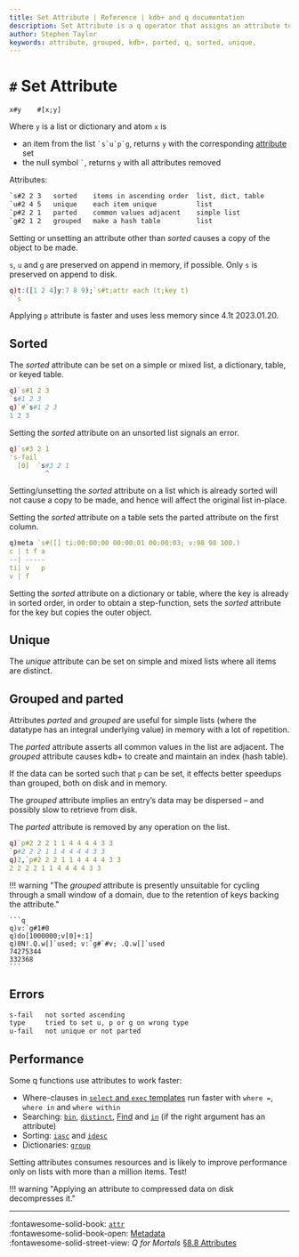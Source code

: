 ```yaml
---
title: Set Attribute | Reference | kdb+ and q documentation
description: Set Attribute is a q operator that assigns an attribute to a list, dictionary or table.
author: Stephen Taylor
keywords: attribute, grouped, kdb+, parted, q, sorted, unique,
---
```

# `#` Set Attribute




```syntax
x#y    #[x;y]
```

Where `y` is a list or dictionary and atom `x` is

-   an item from the list `` `s`u`p`g ``, returns `y` with the corresponding [attribute](../basics/syntax.md#attributes) set
-   the null symbol `` ` ``, returns `y` with all attributes removed

Attributes:
```txt
`s#2 2 3   sorted    items in ascending order  list, dict, table
`u#2 4 5   unique    each item unique          list
`p#2 2 1   parted    common values adjacent    simple list
`g#2 1 2   grouped   make a hash table         list
```

Setting or unsetting an attribute other than _sorted_ causes a copy of the object to be made.

`s`, `u` and `g` are preserved on append in memory, if possible.
Only `s` is preserved on append to disk.

```q
q)t:([1 2 4]y:7 8 9);`s#t;attr each (t;key t)
``s
```

Applying `p` attribute is faster and uses less memory since 4.1t 2023.01.20.

## Sorted

The _sorted_ attribute can be set on a simple or mixed list, a dictionary, table, or keyed table.

```q
q)`s#1 2 3
`s#1 2 3
q)`#`s#1 2 3
1 2 3
```

Setting the _sorted_ attribute on an unsorted list signals an error.

```q
q)`s#3 2 1
's-fail
  [0]  `s#3 2 1
         ^
```

Setting/unsetting the _sorted_ attribute on a list which is already sorted will not cause a copy to be made, and hence will affect the original list in-place.

Setting the _sorted_ attribute on a table sets the parted attribute on the first column.

```q
q)meta `s#([] ti:00:00:00 00:00:01 00:00:03; v:98 98 100.)
c | t f a
--| -----
ti| v   p
v | f    
```

Setting the _sorted_ attribute on a dictionary or table, where the key is already in sorted order, in order to obtain a step-function, sets the _sorted_ attribute for the key but copies the outer object.


## Unique

The _unique_ attribute can be set on simple and mixed lists where all items are distinct.


## Grouped and parted

Attributes _parted_ and _grouped_ are useful for simple lists (where the datatype has an integral underlying value) in memory with a lot of repetition.

The _parted_ attribute asserts all common values in the list are adjacent.
The _grouped_ attribute causes kdb+ to create and maintain an index (hash table).

If the data can be sorted such that `p` can be set, it effects better speedups than grouped, both on disk and in memory.

The _grouped_ attribute implies an entry’s data may be dispersed – and possibly slow to retrieve from disk.

The _parted_ attribute is removed by any operation on the list.

```q
q)`p#2 2 2 1 1 4 4 4 4 3 3
`p#2 2 2 1 1 4 4 4 4 3 3
q)2,`p#2 2 2 1 1 4 4 4 4 3 3
2 2 2 2 1 1 4 4 4 4 3 3
```

!!! warning "The _grouped_ attribute is presently unsuitable for cycling through a small window of a domain, due to the retention of keys backing the attribute."

    ```q
    q)v:`g#1#0
    q)do[1000000;v[0]+:1]
    q)0N!.Q.w[]`used; v:`g#`#v; .Q.w[]`used
    74275344
    332368
    ```


## Errors

```txt
s-fail   not sorted ascending
type     tried to set u, p or g on wrong type
u-fail   not unique or not parted
```


## Performance

Some q functions use attributes to work faster:

-    Where-clauses in [`select` and `exec` templates](../basics/qsql.md) run faster with `where =`, `where in` and `where within`
-    Searching: [`bin`](bin.md), [`distinct`](distinct.md), [Find](find.md) and [`in`](in.md) (if the right argument has an attribute)
-    Sorting: [`iasc`](asc.md#iasc) and [`idesc`](asc.md##idesc)
-    Dictionaries: [`group`](group.md)

Setting attributes consumes resources and is likely to improve performance only on lists with more than a million items. Test!

!!! warning "Applying an attribute to compressed data on disk decompresses it."

----
:fontawesome-solid-book:
[`attr`](attr.md)
<br>
:fontawesome-solid-book-open:
[Metadata](../basics/metadata.md)
<br>
:fontawesome-solid-street-view:
_Q for Mortals_
[§8.8 Attributes](/q4m3/8_Tables/#88-attributes)

